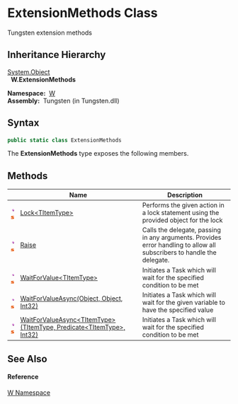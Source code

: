 ExtensionMethods Class
======================
   Tungsten extension methods


Inheritance Hierarchy
---------------------
[System.Object][1]  
  **W.ExtensionMethods**  

  **Namespace:**  [W][2]  
  **Assembly:**  Tungsten (in Tungsten.dll)

Syntax
------

```csharp
public static class ExtensionMethods
```

The **ExtensionMethods** type exposes the following members.


Methods
-------

                                 | Name                                                                            | Description                                                                                                            
-------------------------------- | ------------------------------------------------------------------------------- | ---------------------------------------------------------------------------------------------------------------------- 
![Public method]![Static member] | [Lock&lt;TItemType>][3]                                                         | Performs the given action in a lock statement using the provided object for the lock                                   
![Public method]![Static member] | [Raise][4]                                                                      | Calls the delegate, passing in any arguments. Provides error handling to allow all subscribers to handle the delegate. 
![Public method]![Static member] | [WaitForValue&lt;TItemType>][5]                                                 | Initiates a Task which will wait for the specified condition to be met                                                 
![Public method]![Static member] | [WaitForValueAsync(Object, Object, Int32)][6]                                   | Initiates a Task which will wait for the given variable to have the specified value                                    
![Public method]![Static member] | [WaitForValueAsync&lt;TItemType>(TItemType, Predicate&lt;TItemType>, Int32)][7] | Initiates a Task which will wait for the specified condition to be met                                                 


See Also
--------

#### Reference
[W Namespace][2]  

[1]: http://msdn.microsoft.com/en-us/library/e5kfa45b
[2]: ../README.md
[3]: Lock__1.md
[4]: Raise.md
[5]: WaitForValue__1.md
[6]: WaitForValueAsync.md
[7]: WaitForValueAsync__1.md
[Public method]: ../../_icons/pubmethod.gif "Public method"
[Static member]: ../../_icons/static.gif "Static member"